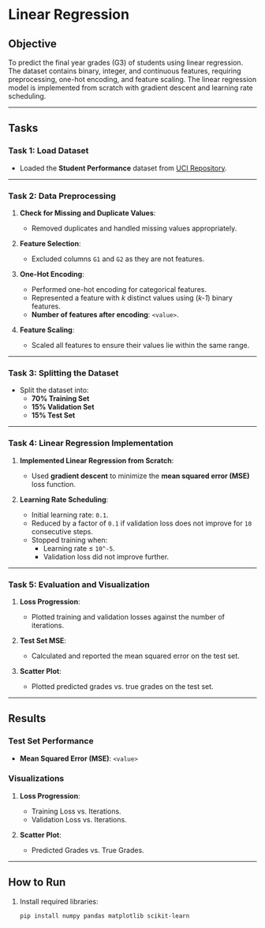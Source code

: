 # Linear Regression  

## Objective  
To predict the final year grades (G3) of students using linear regression. The dataset contains binary, integer, and continuous features, requiring preprocessing, one-hot encoding, and feature scaling. The linear regression model is implemented from scratch with gradient descent and learning rate scheduling.

---

## Tasks  

### **Task 1: Load Dataset**  
- Loaded the **Student Performance** dataset from [UCI Repository](https://archive.ics.uci.edu/dataset/320/student+performance).  

---

### **Task 2: Data Preprocessing**  
1. **Check for Missing and Duplicate Values**:  
   - Removed duplicates and handled missing values appropriately.

2. **Feature Selection**:  
   - Excluded columns `G1` and `G2` as they are not features.

3. **One-Hot Encoding**:  
   - Performed one-hot encoding for categorical features.
   - Represented a feature with *k* distinct values using (*k-1*) binary features.
   - **Number of features after encoding**: `<value>`.

4. **Feature Scaling**:  
   - Scaled all features to ensure their values lie within the same range.

---

### **Task 3: Splitting the Dataset**  
- Split the dataset into:
  - **70% Training Set**
  - **15% Validation Set**
  - **15% Test Set**  

---

### **Task 4: Linear Regression Implementation**  
1. **Implemented Linear Regression from Scratch**:  
   - Used **gradient descent** to minimize the **mean squared error (MSE)** loss function.

2. **Learning Rate Scheduling**:  
   - Initial learning rate: `0.1`.  
   - Reduced by a factor of `0.1` if validation loss does not improve for `10` consecutive steps.  
   - Stopped training when:
     - Learning rate ≤ `10^-5`.  
     - Validation loss did not improve further.  

---

### **Task 5: Evaluation and Visualization**  
1. **Loss Progression**:  
   - Plotted training and validation losses against the number of iterations.

2. **Test Set MSE**:  
   - Calculated and reported the mean squared error on the test set.

3. **Scatter Plot**:  
   - Plotted predicted grades vs. true grades on the test set.  

---

## Results  

### **Test Set Performance**  
- **Mean Squared Error (MSE)**: `<value>`  

### **Visualizations**  
1. **Loss Progression**:  
   - Training Loss vs. Iterations.  
   - Validation Loss vs. Iterations.  

2. **Scatter Plot**:  
   - Predicted Grades vs. True Grades.  

---

## How to Run  

1. Install required libraries:  
   ```bash
   pip install numpy pandas matplotlib scikit-learn
